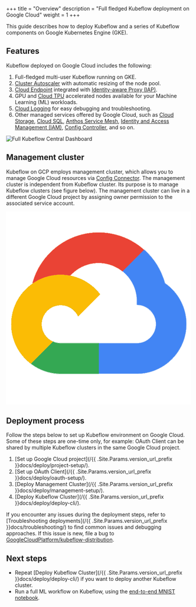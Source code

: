 +++
title = "Overview"
description = "Full fledged Kubeflow deployment on Google Cloud"
weight = 1
+++

This guide describes how to deploy Kubeflow and a series of Kubeflow components on Google Kubernetes Engine (GKE).
<!-- If you want to use Kubeflow Pipelines only, refer to [Installation Options for Kubeflow Pipelines](https://www.kubeflow.org/docs/components/pipelines/installation/overview/) for choosing an installation option.
-->

## Features

Kubeflow deployed on Google Cloud includes the following:

1. Full-fledged multi-user Kubeflow running on GKE.
1. [Cluster Autoscaler](https://cloud.google.com/kubernetes-engine/docs/concepts/cluster-autoscaler)
    with automatic resizing of the node pool.
1. [Cloud Endpoint](https://cloud.google.com/endpoints/docs) integrated with [Identity-aware Proxy (IAP)](https://cloud.google.com/iap).
1. GPU and [Cloud TPU](https://cloud.google.com/tpu/) accelerated nodes available for your Machine Learning (ML) workloads.
1. [Cloud Logging](https://cloud.google.com/logging/docs/) for easy debugging and troubleshooting.
1. Other managed services offered by Google Cloud, such as [Cloud Storage](https://cloud.google.com/storage), [Cloud SQL](https://cloud.google.com/sql), [Anthos Service Mesh](https://cloud.google.com/anthos/service-mesh), [Identity and Access Management (IAM)](https://cloud.google.com/iam), [Config Controller](https://cloud.google.com/anthos-config-management/docs/concepts/config-controller-overview), and so on.

<img src=".{{ .Site.Params.version_url_prefix }}/docs/images/gke/full-kf-home.png" 
    alt="Full Kubeflow Central Dashboard"
    class="mt-3 mb-3 border border-info rounded">


## Management cluster

Kubeflow on GCP employs management cluster, which allows you to manage Google Cloud resources via [Config Connector](https://cloud.google.com/config-connector/docs/overview). The management cluster is independent from Kubeflow cluster. Its purpose is to manage Kubeflow clusters (see figure below). The management cluster can live in a different Google Cloud project by assigning owner permission to the associated service account.

<img src="../images/logos/gcp.png"
    alt="Full Kubeflow deployment structure"
    class="mt-3 mb-3 border border-info rounded">

## Deployment process

Follow the steps below to set up Kubeflow environment on Google Cloud. Some of these steps are one-time only, for example: OAuth Client can be shared by multiple Kubeflow clusters in the same Google Cloud project.

1. [Set up Google Cloud project](/{{ .Site.Params.version_url_prefix }}docs/deploy/project-setup/).
2. [Set up OAuth Client](/{{ .Site.Params.version_url_prefix }}docs/deploy/oauth-setup/).
3. [Deploy Management Cluster](/{{ .Site.Params.version_url_prefix }}docs/deploy/management-setup/).
4. [Deploy Kubeflow Cluster](/{{ .Site.Params.version_url_prefix }}docs/deploy/deploy-cli/).

If you encounter any issues during the deployment steps, refer to [Troubleshooting deployments](/{{ .Site.Params.version_url_prefix }}docs/troubleshooting/) to find common issues
and debugging approaches. If this issue is new, file a bug to [GoogleCloudPlatform/kubeflow-distribution](https://github.com/GoogleCloudPlatform/kubeflow-distribution).

## Next steps

- Repeat [Deploy Kubeflow Cluster](/{{ .Site.Params.version_url_prefix }}docs/deploy/deploy-cli/) if you want to deploy another Kubeflow cluster.
- Run a full ML workflow on Kubeflow, using the [end-to-end MNIST notebook](https://github.com/kubeflow/pipelines/blob/e42d9d2609369b96973c821dca11fe5b2565e705/samples/contrib/kubeflow-e2e-mnist/kubeflow-e2e-mnist.ipynb).
